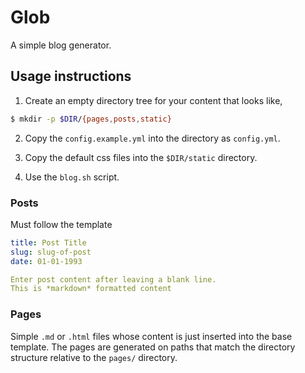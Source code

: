 # Glob

A simple blog generator.

## Usage instructions

1. Create an empty directory tree for your content that looks like,

```bash
$ mkdir -p $DIR/{pages,posts,static}
```

2. Copy the `config.example.yml` into the directory as `config.yml`.

3. Copy the default css files into the `$DIR/static` directory.

3. Use the `blog.sh` script.

### Posts

Must follow the template

```yaml
title: Post Title
slug: slug-of-post
date: 01-01-1993

Enter post content after leaving a blank line.
This is *markdown* formatted content
```

### Pages

Simple `.md` or `.html` files whose content is just inserted into the base
template. The pages are generated on paths that match the directory structure
relative to the `pages/` directory.

